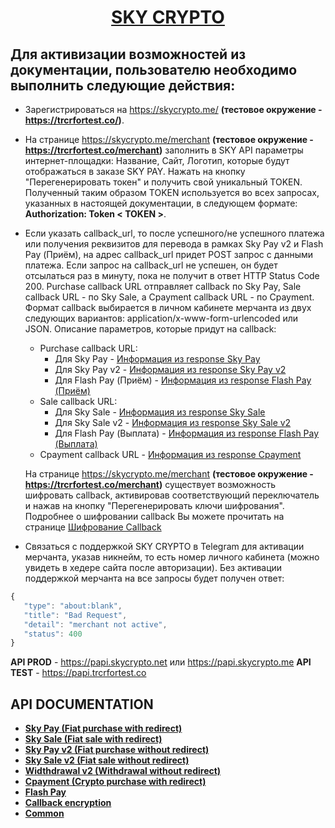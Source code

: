<h1 align="center"><a href="https://skycrypto.me/" target="_blank">SKY CRYPTO</a> 

## Для активизации возможностей из документации, пользователю необходимо выполнить следующие действия:
 - Зарегистрироваться на https://skycrypto.me/ **(тестовое окружение - https://trcrfortest.co/)**.

 - На странице https://skycrypto.me/merchant **(тестовое окружение - https://trcrfortest.co/merchant)** заполнить в SKY API параметры интернет-площадки: Название, Сайт, Логотип, которые будут отображаться в заказе SKY PAY. Нажать на кнопку "Перегенерировать токен" и получить свой уникальный TOKEN. Полученный таким образом TOKEN используется во всех запросах, указанных в настоящей документации, в следующем формате: **Authorization: Token < TOKEN >**.
 - Если указать callback_url, то после успешного/не успешного платежа или получения реквизитов для перевода в рамках Sky Pay v2 и Flash Pay (Приём), на адрес callback_url придет POST запрос с данными платежа. Если запрос на callback_url не успешен, он будет отсылаться раз в минуту, пока не получит в ответ HTTP Status Code 200. Purchase callback URL отправляет callback по Sky Pay, Sale callback URL - по Sky Sale, а Cpayment callback URL - по Cpayment. Формат callback выбирается в личном кабинете мерчанта из двух следующих вариантов: application/x-www-form-urlencoded или JSON. Описание параметров, которые придут на callback:
   - Purchase callback URL:
     - Для Sky Pay - [Информация из response Sky Pay](SKYPAY.md#Получение-информации-по-выполнению-SKY-PAY)
     - Для Sky Pay v2 - [Информация из response Sky Pay v2](SKYPAYV2.md#Получение-информации-по-выполнению-SKY-PAY-V2)
     - Для Flash Pay (Приём) - [Информация из response Flash Pay (Приём)](FLASHPAY.md#Приём)
   - Sale callback URL:
     -  Для Sky Sale - [Информация из response Sky Sale](SKYSALE.md#Получение-информации-по-выполнению-SKY-SALE)
     - Для Sky Sale v2 - [Информация из response Sky Sale v2](SKYSALEV2.md#Получение-информации-по-выполнению-SKY-SALE-V2)
     - Для Flash Pay (Выплата) - [Информация из response Flash Pay (Выплата)](FLASHPAY.md#Выплата) 
   - Cpayment callback URL - [Информация из response Cpayment](CPAYMENT.md#Получение-информации-по-CPAYMENT)

    На странице https://skycrypto.me/merchant **(тестовое окружение - https://trcrfortest.co/merchant)** существует возможность шифровать callback, активировав соответствующий переключатель и нажав на кнопку "Перегенерировать ключи шифрования". Подробнее о шифровании callback Вы можете прочитать на странице [Шифрование Callback](CALLBACK_ENCRYPTION.md)
- Связаться с поддержкой SKY CRYPTO в Telegram для активации мерчанта, указав никнейм, то есть номер личного кабинета (можно увидеть в хедере сайта после авторизации). Без активации поддержкой мерчанта на все запросы будет получен ответ:

```javascript
{
   "type": "about:blank",
   "title": "Bad Request",
   "detail": "merchant not active",
   "status": 400
}
```
  
**API PROD** - https://papi.skycrypto.net или https://papi.skycrypto.me
 **API TEST** - https://papi.trcrfortest.co
 
 ## API DOCUMENTATION
- [**Sky Pay (Fiat purchase with redirect)**](SKYPAY.md)
- [**Sky Sale (Fiat sale with redirect)**](SKYSALE.md)
- [**Sky Pay v2 (Fiat purchase without redirect)**](SKYPAYV2.md)
- [**Sky Sale v2 (Fiat sale without redirect)**](SKYSALEV2.md)
- [**Widthdrawal v2 (Withdrawal without redirect)**](WITHDRAWAL.md)
- [**Cpayment (Crypto purchase with redirect)**](CPAYMENT.md)
- [**Flash Pay**](FLASHPAY.md)
- [**Callback encryption**](CALLBACK_ENCRYPTION.md)
- [**Common**](COMMON.md)

